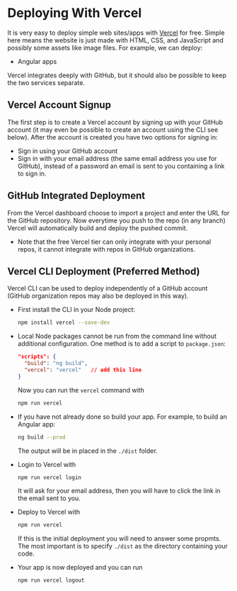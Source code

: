 # Deploying With Vercel

It is very easy to deploy simple web sites/apps with [Vercel](https://vercel.com) for free.
Simple here means the website is just made with HTML, CSS, and JavaScript and possibly some assets like image files.
For example, we can deploy:

 - Angular apps

Vercel integrates deeply with GitHub, but it should also be possible to keep the two services separate.

## Vercel Account Signup

The first step is to create a Vercel account by signing up with your GitHub account (it may even be possible to create an account using the CLI see below).
After the account is created you have two options for signing in:

- Sign in using your GitHub account
- Sign in with your email address (the same email address you use for GitHub), instead of a password an email is sent to you containing a link to sign in.

## GitHub Integrated Deployment

From the Vercel dashboard choose to import a project and enter the URL for the GitHub repository.
Now everytime you push to the repo (in any branch) Vercel will automatically build and deploy the pushed commit.

- Note that the free Vercel tier can only integrate with your personal repos, it cannot integrate with repos in GitHub organizations.

## Vercel CLI Deployment (Preferred Method)

Vercel CLI can be used to deploy independently of a GitHub account (GitHub organization repos may also be deployed in this way).

- First install the CLI in your Node project:

    ```bash
    npm install vercel --save-dev
    ```

- Local Node packages cannot be run from the command line without additional configuration.
  One method is to add a script to `package.json`:

    ```json
    "scripts": {
      "build": "ng build",
      "vercel": "vercel"   // add this line
    }
    ```

  Now you can run the `vercel` command with

    ```bash
    npm run vercel
    ```

- If you have not already done so build your app.
  For example, to build an Angular app:

    ```bash
    ng build --prod
    ```
  The output will be in placed in the `./dist` folder.

- Login to Vercel with

    ```bash
    npm run vercel login
    ```
  It will ask for your email address, then you will have to click the link in the email sent to you.

- Deploy to Vercel with

    ```bash
    npm run vercel
    ```

  If this is the initial deployment you will need to answer some propmts.
  The most important is to specify `./dist` as the directory containing your code.

- Your app is now deployed and you can run

    ```bash
    npm run vercel logout
    ```
    